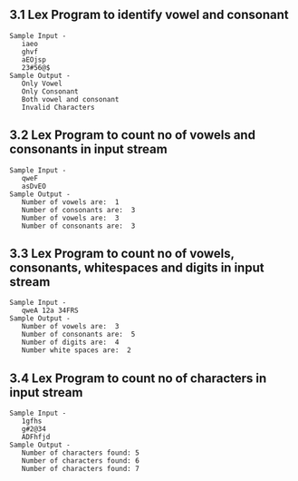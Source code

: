## 3.1 Lex Program to identify vowel and consonant
    Sample Input -
       iaeo
       ghvf
       aEOjsp
       23#56@$
    Sample Output -
       Only Vowel
       Only Consonant
       Both vowel and consonant
       Invalid Characters
       
       
## 3.2 Lex Program to count no of vowels and consonants in input stream 
    Sample Input -
       qweF
       asDvEO
    Sample Output -
       Number of vowels are:  1
       Number of consonants are:  3
       Number of vowels are:  3
       Number of consonants are:  3
      
       
## 3.3 Lex Program to count no of vowels, consonants, whitespaces and digits in input stream 
    Sample Input -
       qweA 12a 34FRS
    Sample Output -
       Number of vowels are:  3
       Number of consonants are:  5
       Number of digits are:  4
       Number white spaces are:  2
       
## 3.4 Lex Program to count no of characters in input stream
    Sample Input -
       1gfhs
       g#2@34
       ADFhfjd
    Sample Output -
       Number of characters found: 5
       Number of characters found: 6
       Number of characters found: 7
       
       
